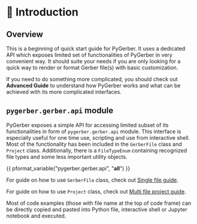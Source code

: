 # 🧭 Introduction

## Overview

This is a beginning of quick start guide for PyGerber. It uses a dedicated API which
exposes limited set of functionalities of PyGerber in very convenient way. It should
suite your needs if you are only looking for a quick way to render or format Gerber
file(s) with basic customization.

If you need to do something more complicated, you should check out **Advanced Guide** to
understand how PyGerber works and what can be achieved with its more complicated
interfaces.

## `pygerber.gerber.api` module

PyGerber exposes a simple API for accessing limited subset of its functionalities in
form of `pygerber.gerber.api` module. This interface is especially useful for one time
use, scripting and use from interactive shell. Most of the functionality has been
included in the `GerberFile` class and `Project` class. Additionally, there is a
`FileTypeEnum` containing recognized file types and some less important utility objects.

{{ pformat_variable("pygerber.gerber.api", "__all__") }}

For guide on how to use `GerberFile` class, check out
[Single file guide](./01_single_file.md).

For guide on how to use `Project` class, check out
[Multi file project guide](./02_multi_file.md).

Most of code examples (those with file name at the top of code frame) can be directly
copied and pasted into Python file, interactive shell or Jupyter notebook and executed.
